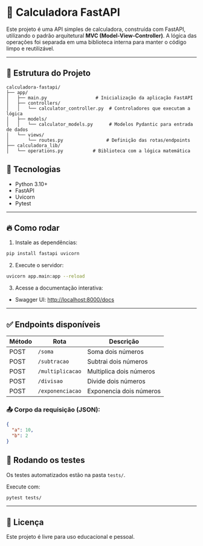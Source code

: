 # 🧮 Calculadora FastAPI

Este projeto é uma API simples de calculadora, construída com FastAPI, utilizando o padrão arquitetural **MVC (Model-View-Controller)**. A lógica das operações foi separada em uma biblioteca interna para manter o código limpo e reutilizável.

---

## 📂 Estrutura do Projeto

```
calculadora-fastapi/
├── app/
│   ├── main.py                  # Inicialização da aplicação FastAPI
│   ├── controllers/
│   │   └── calculator_controller.py  # Controladores que executam a lógica
│   ├── models/
│   │   └── calculator_models.py      # Modelos Pydantic para entrada de dados
│   └── views/
│       └── routes.py                # Definição das rotas/endpoints
├── calculadora_lib/
│   └── operations.py           # Biblioteca com a lógica matemática
```
## 🚀 Tecnologias

- Python 3.10+
- FastAPI
- Uvicorn
- Pytest

---

## 🔥 Como rodar

1. Instale as dependências:

```bash
pip install fastapi uvicorn
```

2. Execute o servidor:

```bash
uvicorn app.main:app --reload
```

3. Acesse a documentação interativa:
- Swagger UI: [http://localhost:8000/docs](http://localhost:8000/docs)

---

## ✅ Endpoints disponíveis

| Método | Rota               | Descrição                |
|--------|--------------------|--------------------------|
| POST   | `/soma`            | Soma dois números        |
| POST   | `/subtracao`       | Subtrai dois números     |
| POST   | `/multiplicacao`   | Multiplica dois números  |
| POST   | `/divisao`         | Divide dois números      |
| POST   | `/exponenciacao`   | Exponencia dois números  |

### 📤 Corpo da requisição (JSON):

```json
{
  "a": 10,
  "b": 2
}
```
## 🧪 Rodando os testes

Os testes automatizados estão na pasta `tests/`.

Execute com:

```bash
pytest tests/
```
---

## 📌 Licença

Este projeto é livre para uso educacional e pessoal.
